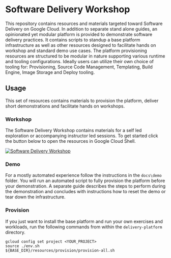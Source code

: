 # Software Delivery Workshop


This repository contains resources and materials targeted toward Software Delivery on Google Cloud. In addition to separate stand alone guides, an opinionated yet modular platform is provided to demonstrate software delivery practices. It contains scripts to standup a base platform infrastructure as well as other resources designed to facilitate hands on workshop and standard demo use cases. The platform provisioning resources are structured to be modular in nature supporting various runtime and tooling configurations. Ideally users can utilize their own choice of tooling for: Provisioning, Source Code Management, Templating, Build Engine, Image Storage and Deploy tooling. 


## Usage

This set of resources contains materials to provision the platform, deliver short demonstrations and facilitate hands on workshops. 

### Workshop
The Software Delivery Workshop contains materials for a self led exploration or accompanying instructor led sessions. To get started click the button below to open the resources in Google Cloud Shell. 

[![Software Delivery Workshop](http://www.gstatic.com/cloudssh/images/open-btn.svg)](https://console.cloud.google.com/cloudshell/editor?cloudshell_git_repo=https://github.com/GoogleCloudPlatform/software-delivery-workshop.git&cloudshell_workspace=.&cloudshell_tutorial=delivery-platform/docs/workshop/1.2-provision.md)


### Demo
For a mostly automated experience follow the instructions in the `docs\demo` folder. You will run an automated script to fully provision the platform before your demonstration. A separate guide describes the steps to perform during the demonstration and concludes with instructions how to reset the demo or tear down the infrastructure. 

### Provision

If you just want to install the base platform and run your own exercises and workloads, run the following commands from within the `delivery-platform` directory.

```shell
gcloud config set project <YOUR_PROJECT>
source ./env.sh
${BASE_DIR}/resources/provision/provision-all.sh
```


